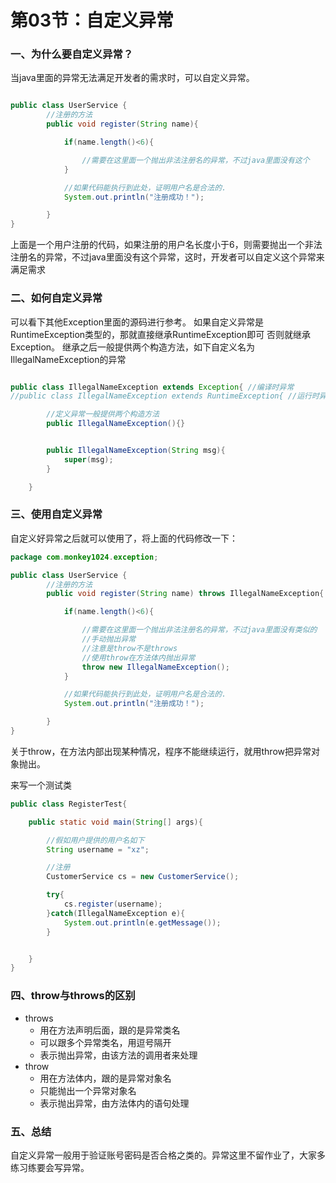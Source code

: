# 第03节：自定义异常

### 一、为什么要自定义异常？

当java里面的异常无法满足开发者的需求时，可以自定义异常。

``` java

public class UserService {
        //注册的方法
        public void register(String name){

            if(name.length()<6){

                //需要在这里面一个抛出非法注册名的异常，不过java里面没有这个
            }

            //如果代码能执行到此处，证明用户名是合法的.
            System.out.println("注册成功！");

        }
}
```

上面是一个用户注册的代码，如果注册的用户名长度小于6，则需要抛出一个非法注册名的异常，不过java里面没有这个异常，这时，开发者可以自定义这个异常来满足需求

### 二、如何自定义异常

可以看下其他Exception里面的源码进行参考。
如果自定义异常是RuntimeException类型的，那就直接继承RuntimeException即可
否则就继承Exception。
继承之后一般提供两个构造方法，如下自定义名为IllegalNameException的异常

``` java

public class IllegalNameException extends Exception{ //编译时异常
//public class IllegalNameException extends RuntimeException{ //运行时异常

        //定义异常一般提供两个构造方法
        public IllegalNameException(){}


        public IllegalNameException(String msg){
            super(msg);
        }

    }
```

### 三、使用自定义异常

自定义好异常之后就可以使用了，将上面的代码修改一下：

``` java
package com.monkey1024.exception;

public class UserService {
        //注册的方法
        public void register(String name) throws IllegalNameException{

            if(name.length()<6){

                //需要在这里面一个抛出非法注册名的异常，不过java里面没有类似的
                //手动抛出异常
                //注意是throw不是throws
                //使用throw在方法体内抛出异常
                throw new IllegalNameException();
            }

            //如果代码能执行到此处，证明用户名是合法的.
            System.out.println("注册成功！");

        }
}
```

关于throw，在方法内部出现某种情况，程序不能继续运行，就用throw把异常对象抛出。

来写一个测试类

``` java
public class RegisterTest{

    public static void main(String[] args){

        //假如用户提供的用户名如下
        String username = "xz";

        //注册
        CustomerService cs = new CustomerService();

        try{
            cs.register(username);
        }catch(IllegalNameException e){
            System.out.println(e.getMessage());
        }


    }
}
```

### 四、throw与throws的区别

* throws
  * 用在方法声明后面，跟的是异常类名
  * 可以跟多个异常类名，用逗号隔开
  * 表示抛出异常，由该方法的调用者来处理
* throw
  * 用在方法体内，跟的是异常对象名
  * 只能抛出一个异常对象名
  * 表示抛出异常，由方法体内的语句处理

### 五、总结

自定义异常一般用于验证账号密码是否合格之类的。异常这里不留作业了，大家多练习练要会写异常。